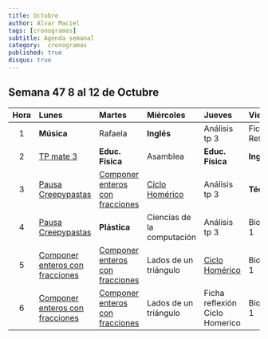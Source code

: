 ```yaml
---
title: Octubre
author: Alvar Maciel
tags: [cronogramas]
subtitle: Agenda semanal
category:  cronogramas
published: true
disqus: true
---
```


<!--
|Hora|Lunes                    |Martes                     |Miércoles                  |Jueves                  |Viernes                  |
|:--:|:------------------------|:--------------------------|:--------------------------|:---------------------  |:------------------------|
|1   |**Música**               |Cs /apoyo Mate             |**Inglés**                 |Mate /apoyo Mate        |PDL r                    |
|2   |PDL                      |**Educ. Física**           |portfolo                   |**Educ. Física**        |**Inglés**               |
|3   |PDL                      |Cs /apoyo Mate             |PDL pr                     |Mate /apoyo Mate        |**Técnología**           |
|4   |Mate                     |**Plástica**               |PDL pr                     |Mate                    |Cs                       |
|5   |Mate                     |Cs                         |Mate G                     |PDL pr                  |Cs                       |
|6   |Mate                     |PDL r                      |Mate G                     |PDL pr                  |Cs                       |
-->

## Semana 47 8 al 12 de Octubre

| Hora | Lunes                                                    | Martes                                                   | Miércoles                               | Jueves                                  | Viernes         |
|:----:|:---------------------------------------------------------|:---------------------------------------------------------|:----------------------------------------|:----------------------------------------|:----------------|
| 1    | **Música**                                               | Rafaela                                                  | **Inglés**                              | Análisis tp 3                           | Ficha Reflexión |
| 2    | [TP mate 3](http://bit.ly/2NwXZYL)                       | **Educ. Física**                                         | Asamblea                                | **Educ. Física**                        | **Inglés**      |
| 3    | [Pausa Creepypastas](http://bit.ly/2Cy1M7d)              | [Componer enteros con fracciones](http://bit.ly/2NvV6rd) | [Ciclo Homérico](http://bit.ly/2PusmRm) | Análisis tp 3                           | **Técnología**  |
| 4    | [Pausa Creepypastas](http://bit.ly/2Cy1M7d)              | **Plástica**                                             | Ciencias de la computación              | Análisis tp 3                           | BioMateriales 1 |
| 5    | [Componer enteros con fracciones](http://bit.ly/2NvV6rd) | [Componer enteros con fracciones](http://bit.ly/2NvV6rd) | Lados de un triángulo                   | [Ciclo Homérico](http://bit.ly/2PusmRm) | BioMateriales 1 |
| 6    | [Componer enteros con fracciones](http://bit.ly/2NvV6rd) | [Componer enteros con fracciones](http://bit.ly/2NvV6rd) | Lados de un triángulo                   | Ficha reflexión Ciclo Homerico          | BioMateriales 1 |

